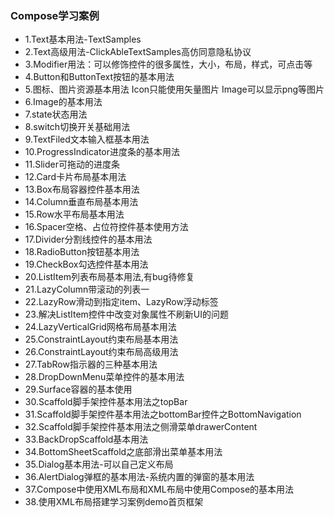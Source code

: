 ### Compose学习案例
- 1.Text基本用法-TextSamples
- 2.Text高级用法-ClickAbleTextSamples高仿同意隐私协议
- 3.Modifier用法：可以修饰控件的很多属性，大小，布局，样式，可点击等
- 4.Button和ButtonText按钮的基本用法
- 5.图标、图片资源基本用法 Icon只能使用矢量图片 Image可以显示png等图片
- 6.Image的基本用法
- 7.state状态用法
- 8.switch切换开关基础用法
- 9.TextFiled文本输入框基本用法
- 10.ProgressIndicator进度条的基本用法
- 11.Slider可拖动的进度条
- 12.Card卡片布局基本用法
- 13.Box布局容器控件基本用法
- 14.Column垂直布局基本用法
- 15.Row水平布局基本用法
- 16.Spacer空格、占位符控件基本使用方法
- 17.Divider分割线控件的基本用法
- 18.RadioButton按钮基本用法
- 19.CheckBox勾选控件基本用法
- 20.ListItem列表布局基本用法,有bug待修复
- 21.LazyColumn带滚动的列表一
- 22.LazyRow滑动到指定item、LazyRow浮动标签
- 23.解决ListItem控件中改变对象属性不刷新UI的问题
- 24.LazyVerticalGrid网格布局基本用法
- 25.ConstraintLayout约束布局基本用法
- 26.ConstraintLayout约束布局高级用法
- 27.TabRow指示器的三种基本用法
- 28.DropDownMenu菜单控件的基本用法
- 29.Surface容器的基本使用
- 30.Scaffold脚手架控件基本用法之topBar
- 31.Scaffold脚手架控件基本用法之bottomBar控件之BottomNavigation
- 32.Scaffold脚手架控件基本用法之侧滑菜单drawerContent
- 33.BackDropScaffold基本用法
- 34.BottomSheetScaffold之底部滑出菜单基本用法
- 35.Dialog基本用法-可以自己定义布局
- 36.AlertDialog弹框的基本用法-系统内置的弹窗的基本用法
- 37.Compose中使用XML布局和XML布局中使用Compose的基本用法
- 38.使用XML布局搭建学习案例demo首页框架